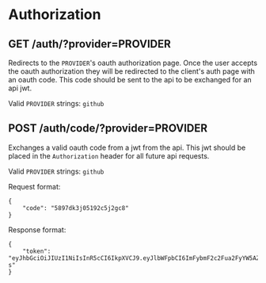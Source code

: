 Authorization
=============

GET /auth/?provider=PROVIDER
----------------------------

Redirects to the `PROVIDER`'s oauth authorization page. Once the user accepts the oauth authorization they will be redirected to the client's auth page with an oauth code. This code should be sent to the api to be exchanged for an api jwt.

Valid `PROVIDER` strings: `github`

POST /auth/code/?provider=PROVIDER
----------------------------------

Exchanges a valid oauth code from a jwt from the api. This jwt should be placed in the `Authorization` header for all future api requests.

Valid `PROVIDER` strings: `github`

Request format:
```
{
	"code": "5897dk3j05192c5j2gc8"
}
```

Response format:
```
{
	"token": "eyJhbGciOiJIUzI1NiIsInR5cCI6IkpXVCJ9.eyJlbWFpbCI6ImFybmF2c2Fua2FyYW5AZ21haWwuY29tIiwiZXhwIjoxNTI1ODQ1MzA0LCJpZCI6MCwicm9sZXMiOlsiVXNlciJdfQ.lYxFGSNDU9q7FoQHNHGvpKu1fTHf8yHsKPg8FDt9L-s"
}
```

